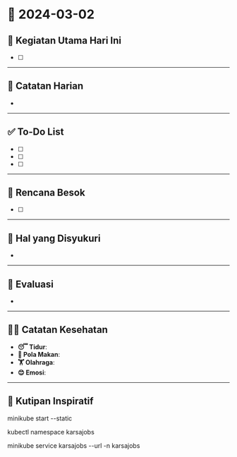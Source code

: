 # 📅 2024-03-02

## 🚀 Kegiatan Utama Hari Ini
- [ ]

---
## 📝 Catatan Harian
- 

---
## ✅ To-Do List
- [ ]
- [ ]
- [ ]

---
## 📅 Rencana Besok
- [ ]

---
## 🙏 Hal yang Disyukuri
- 

---
## 🔄 Evaluasi
- 

---
## 🏃‍♂️ Catatan Kesehatan
- **😴 Tidur**: 
- **🍲 Pola Makan**: 
- **🏋️ Olahraga**: 
- **😊 Emosi**: 

---
## 💬 Kutipan Inspiratif
> 


minikube start --static


kubectl namespace karsajobs

minikube service karsajobs --url -n karsajobs

